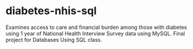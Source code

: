 # diabetes-nhis-sql
Examines access to care and financial burden among those with diabetes using 1 year of National Health Interview Survey data using MySQL. Final project for Databases Using SQL class.
